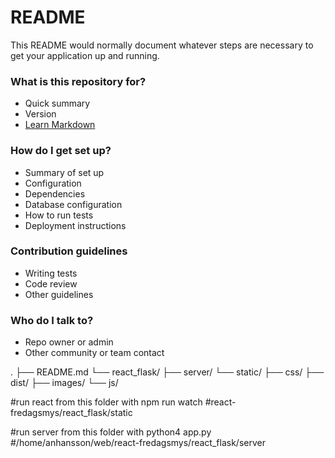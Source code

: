 # README #

This README would normally document whatever steps are necessary to get your application up and running.

### What is this repository for? ###

* Quick summary
* Version
* [Learn Markdown](https://bitbucket.org/tutorials/markdowndemo)

### How do I get set up? ###

* Summary of set up
* Configuration
* Dependencies
* Database configuration
* How to run tests
* Deployment instructions

### Contribution guidelines ###

* Writing tests
* Code review
* Other guidelines

### Who do I talk to? ###

* Repo owner or admin
* Other community or team contact

.
├── README.md
└── react_flask/
    ├── server/
    └── static/
        ├── css/
        ├── dist/
        ├── images/
        └── js/

#run react from this folder with npm run watch
#react-fredagsmys/react_flask/static

#run server from this folder with python4 app.py
#/home/anhansson/web/react-fredagsmys/react_flask/server
